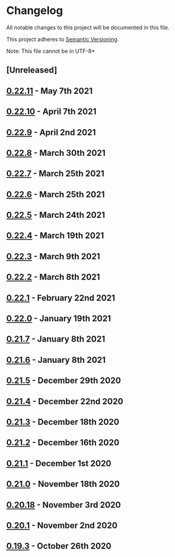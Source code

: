 # Changelog

All notable changes to this project will be documented in this file.

This project adheres to [Semantic Versioning](https://semver.org/spec/v2.0.0.html).

Note: This file cannot be in UTF-8*

## [Unreleased]

## [0.22.11] - May 7th 2021



## [0.22.10] - April 7th 2021



## [0.22.9] - April 2nd 2021



## [0.22.8] - March 30th 2021



## [0.22.7] - March 25th 2021



## [0.22.6] - March 25th 2021



## [0.22.5] - March 24th 2021



## [0.22.4] - March 19th 2021



## [0.22.3] - March 9th 2021



## [0.22.2] - March 8th 2021



## [0.22.1] - February 22nd 2021



## [0.22.0] - January 19th 2021



## [0.21.7] - January 8th 2021



## [0.21.6] - January 8th 2021



## [0.21.5] - December 29th 2020



## [0.21.4] - December 22nd 2020



## [0.21.3] - December 18th 2020



## [0.21.2] - December 16th 2020



## [0.21.1] - December 1st 2020



## [0.21.0] - November 18th 2020



## [0.20.18] - November 3rd 2020



## [0.20.1] - November 2nd 2020



## [0.19.3] - October 26th 2020




[0.19.3]: https://github.com/Esri/solution.js/compare/a41f3b856898e7fbac679ffb44de1c38f55260e3...v0.19.3 "v0.19.3"
[0.20.1]: https://github.com/Esri/solution.js/compare/v0.19.3...v0.20.1 "v0.20.1"
[0.20.18]: https://github.com/Esri/solution.js/compare/v0.20.1...v0.20.18 "v0.20.18"
[0.21.0]: https://github.com/Esri/solution.js/compare/v0.20.18...v0.21.0 "v0.21.0"
[0.21.1]: https://github.com/Esri/solution.js/compare/v0.21.0...v0.21.1 "v0.21.1"
[0.21.2]: https://github.com/Esri/solution.js/compare/v0.21.1...v0.21.2 "v0.21.2"
[0.21.3]: https://github.com/Esri/solution.js/compare/v0.21.2...v0.21.3 "v0.21.3"
[0.21.4]: https://github.com/Esri/solution.js/compare/v0.21.3...v0.21.4 "v0.21.4"
[0.21.5]: https://github.com/Esri/solution.js/compare/v0.21.4...v0.21.5 "v0.21.5"
[0.21.6]: https://github.com/Esri/solution.js/compare/v0.21.5...v0.21.6 "v0.21.6"
[0.21.7]: https://github.com/Esri/solution.js/compare/v0.21.6...v0.21.7 "v0.21.7"
[0.22.0]: https://github.com/Esri/solution.js/compare/v0.21.7...v0.22.0 "v0.22.0"
[0.22.1]: https://github.com/Esri/solution.js/compare/v0.22.0...v0.22.1 "v0.22.1"
[0.22.2]: https://github.com/Esri/solution.js/compare/v0.22.1...v0.22.2 "v0.22.2"
[0.22.3]: https://github.com/Esri/solution.js/compare/v0.22.2...v0.22.3 "v0.22.3"
[0.22.4]: https://github.com/Esri/solution.js/compare/v0.22.3...v0.22.4 "v0.22.4"
[0.22.5]: https://github.com/Esri/solution.js/compare/v0.22.4...v0.22.5 "v0.22.5"
[0.22.6]: https://github.com/Esri/solution.js/compare/v0.22.5...v0.22.6 "v0.22.6"
[0.22.7]: https://github.com/Esri/solution.js/compare/v0.22.6...v0.22.7 "v0.22.7"
[0.22.8]: https://github.com/Esri/solution.js/compare/v0.22.7...v0.22.8 "v0.22.8"
[0.22.9]: https://github.com/Esri/solution.js/compare/v0.22.8...v0.22.9 "v0.22.9"
[0.22.10]: https://github.com/Esri/solution.js/compare/v0.22.9...v0.22.10 "v0.22.10"
[0.22.11]: https://github.com/Esri/solution.js/compare/v0.22.10...v0.22.11 "v0.22.11"
[HEAD]: https://github.com/Esri/solution.js/compare/v0.22.11...HEAD "Unreleased Changes"
